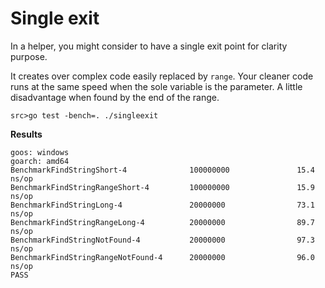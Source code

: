 # Single exit

In a helper, you might consider to have a single exit point for clarity purpose.

It creates over complex code easily replaced by `range`.
Your cleaner code runs at the same speed when the sole variable is the parameter.
A little disadvantage when found by the end of the range.

`src>go test -bench=. ./singleexit` 

**Results**

```
goos: windows
goarch: amd64
BenchmarkFindStringShort-4              100000000               15.4 ns/op
BenchmarkFindStringRangeShort-4         100000000               15.9 ns/op
BenchmarkFindStringLong-4               20000000                73.1 ns/op
BenchmarkFindStringRangeLong-4          20000000                89.7 ns/op
BenchmarkFindStringNotFound-4           20000000                97.3 ns/op
BenchmarkFindStringRangeNotFound-4      20000000                96.0 ns/op
PASS
```
 
 